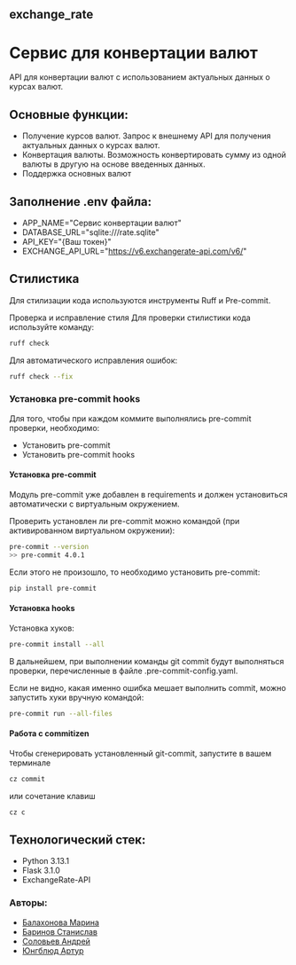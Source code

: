 ## exchange_rate

# Сервис для конвертации валют

API для конвертации валют с использованием актуальных данных о курсах валют.


## Основные функции:
- Получение курсов валют. Запрос к внешнему API для получения актуальных данных о курсах валют.
- Конвертация валюты. Возможность конвертировать сумму из одной валюты в другую на основе введенных данных.
- Поддержка основных валют

## Заполнение .env файла:
- APP_NAME="Сервис конвертации валют"
- DATABASE_URL="sqlite:///rate.sqlite"
- API_KEY="{Ваш токен}"
- EXCHANGE_API_URL="https://v6.exchangerate-api.com/v6/"

## Стилистика
Для стилизации кода используются инструменты Ruff и Pre-commit.

Проверка и исправление стиля
Для проверки стилистики кода используйте команду:
```sh
ruff check
```
Для автоматического исправления ошибок:
```sh
ruff check --fix
```

### Установка pre-commit hooks

Для того, чтобы при каждом коммите выполнялись pre-commit проверки, необходимо:
- Установить pre-commit
- Установить pre-commit hooks

#### Установка pre-commit
Модуль pre-commit уже добавлен в requirements и должен установиться автоматически с виртуальным окружением.

Проверить установлен ли pre-commit можно командой (при активированном виртуальном окружении):
```sh
pre-commit --version
>> pre-commit 4.0.1
```

Если этого не произошло, то необходимо установить pre-commit:
```sh
pip install pre-commit
```

#### Установка hooks
Установка хуков:
```sh
pre-commit install --all
```
В дальнейшем, при выполнении команды git commit будут выполняться проверки, перечисленные в файле .pre-commit-config.yaml.

Если не видно, какая именно ошибка мешает выполнить commit, можно запустить хуки вручную командой:
```sh
pre-commit run --all-files
```

#### Работа с commitizen
Чтобы сгенерировать установленный git-commit, запустите в вашем терминале
```sh
cz commit
```
или сочетание клавиш
```sh
cz c
```

## Технологический стек:

- Python 3.13.1
- Flask 3.1.0
- ExchangeRate-API


### Авторы:
- [Балахонова Марина](https://github.com/margoloko)
- [Баринов Станислав](https://github.com/hixwizard)
- [Соловьев Андрей](https://github.com/soloviev-andrey)
- [Юнгблюд Артур](https://github.com/BlopFlop)
